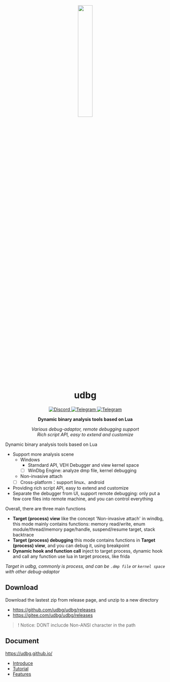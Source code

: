 
<div align="center">
  <img src="https://udbg.github.io/static/image/udbg.png" width="30%">
  <h1>udbg</h1>
  <a href="https://discord.gg/emqz592zfT">
    <img src="https://img.shields.io/badge/chat-on%20discord-7289da.svg?style=flat-square" alt="Discord"/>
  </a>
  <a href="https://t.me/joinchat/Uiww_6QfRKA1NGY1">
    <img src="https://img.shields.io/badge/chat-on%20telegram-blue.svg?style=flat-square" alt="Telegram"/>
  </a>
  <a href="https://applink.feishu.cn/client/chat/chatter/add_by_link?link_token=31as7df3-4ddb-4160-aab0-0ab00c45cd24">
    <img src="https://img.shields.io/badge/chat-on%20feishu-blue.svg?style=flat-square" alt="Telegram"/>
  </a>
  <p><b>Dynamic binary analysis tools based on Lua</b></p>
  <em>Various debug-adaptor, remote debugging support</em><br/>
  <em>Rich script API, easy to extend and customize</em>
</div>

Dynamic binary analysis tools based on Lua

* Support more analysis scene
  - Windows
    * Starndard API, VEH Debugger and view kernel space
    * [ ] WinDbg Engine: analyze dmp file, kernel debugging
  - Non-invasive attach
  - [ ] Cross-platform：support linux、android
* Providing rich script API, easy to extend and customize
* Separate the debugger from UI, support remote debugging: only put a few core files into remote machine, and you can control everything

Overall, there are three main functions
- **Target (process) view** like the concept 'Non-invasive attach' in windbg, this mode mainly contains functions: memory read/write, enum module/thread/memory page/handle, suspend/resume target, stack backtrace
- **Target (process) debugging** this mode contains functions in **Target (process) view**, and you can debug it, using breakpoint
- **Dynamic hook and function call** inject to target process, dynamic hook and call any function use lua in target process, like frida

*Target in udbg, commonly is process, and can be `.dmp file` or `kernel space` with other debug-adaptor*

## Download

Download the lastest zip from release page, and unzip to a new directory

* https://github.com/udbg/udbg/releases
* https://gitee.com/udbg/udbg/releases

>! Notice: DONT inclucde Non-ANSI character in the path

## Document

https://udbg.github.io/

- [Introduce](https://udbg.github.io/get_started/en/)
- [Tutorial](https://udbg.github.io/get_started/en/quick-start/tutorial.html)
- [Features](https://udbg.github.io/get_started/en/features.html)